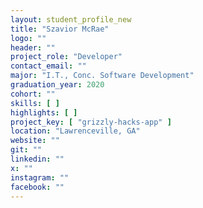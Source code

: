 ```yaml
---
layout: student_profile_new
title: "Szavior McRae"
logo: ""
header: ""
project_role: "Developer"
contact_email: ""
major: "I.T., Conc. Software Development"
graduation_year: 2020
cohort: ""
skills: [ ]
highlights: [ ]
project_key: [ "grizzly-hacks-app" ]
location: "Lawrenceville, GA"
website: ""
git: ""
linkedin: ""
x: ""
instagram: ""
facebook: ""
---
```

